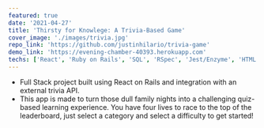 ```yaml
---
featured: true
date: '2021-04-27'
title: 'Thirsty for Knowlege: A Trivia-Based Game'
cover_image: './images/trivia.jpg'
repo_link: 'https://github.com/justinhilario/trivia-game'
demo_link: 'https://evening-chamber-40393.herokuapp.com'
techs: ['React', 'Ruby on Rails', 'SQL', 'RSpec', 'Jest/Enzyme', 'HTML', 'CSS']
---
```


* Full Stack project built using React on Rails and integration with an external trivia API.
* This app is made to turn those dull family nights into a challenging quiz-based learning experience. You have four lives to race to the top of the leaderboard, just select a category and select a difficulty to get started!